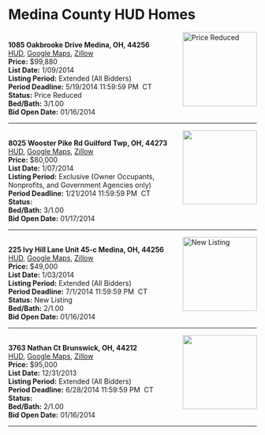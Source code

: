 # Medina County HUD Homes

[<img alt="Price Reduced" src="https://www.hudhomestore.com/pages/ImageShow.aspx?Case=412-516234" align="right" style="height:150px;">](http://www.hudhomestore.com/Listing/PropertyDetails.aspx?caseNumber=412-516234)  
**1085 Oakbrooke Drive Medina, OH, 44256**  
[HUD](http://www.hudhomestore.com/Listing/PropertyDetails.aspx?caseNumber=412-516234), [Google Maps](http://maps.google.com/maps?q=1085+Oakbrooke+Drive+Medina%2C+OH%2C+44256), [Zillow](http://www.zillow.com/homes/1085+Oakbrooke+Drive+Medina%2C+OH%2C+44256/)  
**Price:** $99,880  
**List Date:** 1/09/2014  
**Listing Period:** Extended (All Bidders)  
**Period Deadline:** 5/19/2014 11:59:59 PM  CT  
**Status:** Price Reduced  
**Bed/Bath:** 3/1.00  
**Bid Open Date:** 01/16/2014

***

[<img alt="" src="https://www.hudhomestore.com/pages/ImageShow.aspx?Case=412-586176" align="right" style="height:150px;">](http://www.hudhomestore.com/Listing/PropertyDetails.aspx?caseNumber=412-586176)  
**8025 Wooster Pike Rd Guilford Twp, OH, 44273**  
[HUD](http://www.hudhomestore.com/Listing/PropertyDetails.aspx?caseNumber=412-586176), [Google Maps](http://maps.google.com/maps?q=8025+Wooster+Pike+Rd+Guilford+Twp%2C+OH%2C+44273), [Zillow](http://www.zillow.com/homes/8025+Wooster+Pike+Rd+Guilford+Twp%2C+OH%2C+44273/)  
**Price:** $80,000  
**List Date:** 1/07/2014  
**Listing Period:** Exclusive (Owner Occupants, Nonprofits, and Government Agencies only)  
**Period Deadline:** 1/21/2014 11:59:59 PM  CT  
**Status:**   
**Bed/Bath:** 3/1.00  
**Bid Open Date:** 01/17/2014

***

[<img alt="New Listing" src="https://www.hudhomestore.com/pages/ImageShow.aspx?Case=412-587354" align="right" style="height:150px;">](http://www.hudhomestore.com/Listing/PropertyDetails.aspx?caseNumber=412-587354)  
**225 Ivy Hill Lane Unit 45-c Medina, OH, 44256**  
[HUD](http://www.hudhomestore.com/Listing/PropertyDetails.aspx?caseNumber=412-587354), [Google Maps](http://maps.google.com/maps?q=225+Ivy+Hill+Lane+Unit+45-c+Medina%2C+OH%2C+44256), [Zillow](http://www.zillow.com/homes/225+Ivy+Hill+Lane+Unit+45-c+Medina%2C+OH%2C+44256/)  
**Price:** $49,000  
**List Date:** 1/03/2014  
**Listing Period:** Extended (All Bidders)  
**Period Deadline:** 7/1/2014 11:59:59 PM  CT  
**Status:** New Listing  
**Bed/Bath:** 2/1.00  
**Bid Open Date:** 01/16/2014

***

[<img alt="" src="https://www.hudhomestore.com/pages/ImageShow.aspx?Case=412-547942" align="right" style="height:150px;">](http://www.hudhomestore.com/Listing/PropertyDetails.aspx?caseNumber=412-547942)  
**3763 Nathan Ct Brunswick, OH, 44212**  
[HUD](http://www.hudhomestore.com/Listing/PropertyDetails.aspx?caseNumber=412-547942), [Google Maps](http://maps.google.com/maps?q=3763+Nathan+Ct+Brunswick%2C+OH%2C+44212), [Zillow](http://www.zillow.com/homes/3763+Nathan+Ct+Brunswick%2C+OH%2C+44212/)  
**Price:** $95,000  
**List Date:** 12/31/2013  
**Listing Period:** Extended (All Bidders)  
**Period Deadline:** 6/28/2014 11:59:59 PM  CT  
**Status:**   
**Bed/Bath:** 2/1.00  
**Bid Open Date:** 01/16/2014

***

